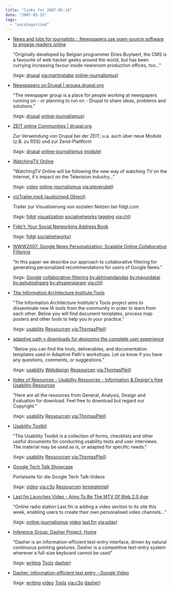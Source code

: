 ```yaml
---
title: "links for 2007-05-14"
date: "2007-05-15"
tags: 
  - "uncategorized"
---
```


- [News and jobs for journalists :: Newspapers use open-source software to engage readers online](http://www.journalism.co.uk/news/story3307.shtml)
    
    "Originally developed by Belgian programmer Dries Buytaert, the CMS is a favourite of web hacker geeks around the world, but has been currying increasing favour inside newsroom production offices, too..."
    
    (tags: [drupal](http://del.icio.us/heinzwittenbrink/drupal) [via:martinstabe](http://del.icio.us/heinzwittenbrink/via:martinstabe) [online-journalismus](http://del.icio.us/heinzwittenbrink/online-journalismus))
    
- [Newspapers on Drupal | groups.drupal.org](http://groups.drupal.org/newspapers-on-drupal)
    
    "The newspaper group is a place for people working at newspapers running on - or planning to run on - Drupal to share ideas, problems and solutions."
    
    (tags: [drupal](http://del.icio.us/heinzwittenbrink/drupal) [online-journalismus](http://del.icio.us/heinzwittenbrink/online-journalismus))
    
- [ZEIT online Communities | drupal.org](http://drupal.org/node/142016)
    
    Zur Verwendung von Drupal bei der ZEIT; u.a. auch über neue Module (z.B. zu RSS) und zur Zend-Plattform
    
    (tags: [drupal](http://del.icio.us/heinzwittenbrink/drupal) [online-journalismus](http://del.icio.us/heinzwittenbrink/online-journalismus) [module](http://del.icio.us/heinzwittenbrink/module))
    
- [WatchingTV Online](http://www.textually.org/tv/)
    
    "WatchingTV Online will be following the new way of watching TV on the Internet, it's impact on the Television industry..."
    
    (tags: [video](http://del.icio.us/heinzwittenbrink/video) [online-journalismus](http://del.icio.us/heinzwittenbrink/online-journalismus) [via:steverubel](http://del.icio.us/heinzwittenbrink/via:steverubel))
    
- [vizTrailer.mp4 (audio/mp4 Object)](http://www.fidgt.com/movies/vizTrailer.mp4)
    
    Trailer zur Visualisierung von sozialen Netzen bei fidgt.com
    
    (tags: [fidgt](http://del.icio.us/heinzwittenbrink/fidgt) [visualization](http://del.icio.us/heinzwittenbrink/visualization) [socialnetworks](http://del.icio.us/heinzwittenbrink/socialnetworks) [tagging](http://del.icio.us/heinzwittenbrink/tagging) [via:chl](http://del.icio.us/heinzwittenbrink/via:chl))
    
- [Fidg't: Your Social Networking Address Book](http://fidgt.com/)
    
    (tags: [fidgt](http://del.icio.us/heinzwittenbrink/fidgt) [socialnetworks](http://del.icio.us/heinzwittenbrink/socialnetworks))
    
- [WWW2007: Google News Personalization: Scalable Online Collaborative Filtering](http://www2007.org/paper570.php)
    
    "In this paper we describe our approach to collaborative filtering for generating personalized recommendations for users of Google News."
    
    (tags: [Google](http://del.icio.us/heinzwittenbrink/Google) [collaborative-filtering](http://del.icio.us/heinzwittenbrink/collaborative-filtering) [by:abhinandandas](http://del.icio.us/heinzwittenbrink/by:abhinandandas) [by:mayurdatar](http://del.icio.us/heinzwittenbrink/by:mayurdatar) [by:ashutoshgarg](http://del.icio.us/heinzwittenbrink/by:ashutoshgarg) [by:shyamrajaram](http://del.icio.us/heinzwittenbrink/by:shyamrajaram) [via:chl](http://del.icio.us/heinzwittenbrink/via:chl))
    
- [The Information Architecture Institute:Tools](http://iainstitute.org/tools/)
    
    "The Information Architecture Institute's Tools project aims to disseminate new IA tools from the community in order to learn from each other. Below you will find document templates, process map posters and other tools to help you in your practice."
    
    (tags: [usability](http://del.icio.us/heinzwittenbrink/usability) [Ressourcen](http://del.icio.us/heinzwittenbrink/Ressourcen) [via:ThomasPleil](http://del.icio.us/heinzwittenbrink/via:ThomasPleil))
    
- [adaptive path » downloads for designing the complete user experience](http://adaptivepath.com/events/training/complete/files.php)
    
    "Below you can find the tools, deliverables, and documentation templates used in Adaptive Path's workshops. Let us know if you have any questions, comments, or suggestions."
    
    (tags: [usability](http://del.icio.us/heinzwittenbrink/usability) [Webdesign](http://del.icio.us/heinzwittenbrink/Webdesign) [Ressourcen](http://del.icio.us/heinzwittenbrink/Ressourcen) [via:ThomasPleil](http://del.icio.us/heinzwittenbrink/via:ThomasPleil))
    
- [Index of Resources - Usability Resources - Information & Design's free Usability Resources](http://www.infodesign.com.au/usabilityresources/indexofresources.asp)
    
    "Here are all the resources from General, Analysis, Design and Evaluation for download. Feel free to download but regard our Copyright."
    
    (tags: [usability](http://del.icio.us/heinzwittenbrink/usability) [Ressourcen](http://del.icio.us/heinzwittenbrink/Ressourcen) [via:ThomasPleil](http://del.icio.us/heinzwittenbrink/via:ThomasPleil))
    
- [Usability Toolkit](http://www.stcsig.org/usability/resources/toolkit/toolkit.html)
    
    "The Usability Toolkit is a collection of forms, checklists and other useful documents for conducting usability tests and user interviews. The material may be used as is, or adapted for specific needs."
    
    (tags: [usability](http://del.icio.us/heinzwittenbrink/usability) [Ressourcen](http://del.icio.us/heinzwittenbrink/Ressourcen) [via:ThomasPleil](http://del.icio.us/heinzwittenbrink/via:ThomasPleil))
    
- [Google Tech Talk Showcase](http://almaer.com/techtalkshowcase/)
    
    Portalseite für die Google Tech Talk-Videos
    
    (tags: [video](http://del.icio.us/heinzwittenbrink/video) [via:c3o](http://del.icio.us/heinzwittenbrink/via:c3o) [Ressourcen](http://del.icio.us/heinzwittenbrink/Ressourcen) [lernmaterial](http://del.icio.us/heinzwittenbrink/lernmaterial))
    
- [Last.fm Launches Video - Aims To Be The MTV Of Web 2.0 Age](http://www.readwriteweb.com/archives/lastfm_launches_video.php)
    
    "Online radio station Last.fm is adding a video section to its site this week, enabling users to create their own personalised video channels..."
    
    (tags: [online-journalismus](http://del.icio.us/heinzwittenbrink/online-journalismus) [video](http://del.icio.us/heinzwittenbrink/video) [last.fm](http://del.icio.us/heinzwittenbrink/last.fm) [via:pdax](http://del.icio.us/heinzwittenbrink/via:pdax))
    
- [Inference Group: Dasher Project: Home](http://www.inference.phy.cam.ac.uk/dasher/)
    
    "Dasher is an information-efficient text-entry interface, driven by natural continuous pointing gestures. Dasher is a competitive text-entry system wherever a full-size keyboard cannot be used"
    
    (tags: [writing](http://del.icio.us/heinzwittenbrink/writing) [Tools](http://del.icio.us/heinzwittenbrink/Tools) [dasher](http://del.icio.us/heinzwittenbrink/dasher))
    
- [Dasher: information-efficient text entry - Google Video](http://video.google.com/videoplay?docid=5078334075080674416#6m20s)
    
    (tags: [writing](http://del.icio.us/heinzwittenbrink/writing) [video](http://del.icio.us/heinzwittenbrink/video) [Tools](http://del.icio.us/heinzwittenbrink/Tools) [via:c3o](http://del.icio.us/heinzwittenbrink/via:c3o) [dasher](http://del.icio.us/heinzwittenbrink/dasher))
